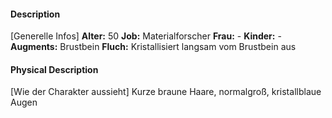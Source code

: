 #### Description
[Generelle Infos]
**Alter:** 50
**Job:** Materialforscher
**Frau:** -
**Kinder:** -
**Augments:** Brustbein
**Fluch:** Kristallisiert langsam vom Brustbein aus

#### Physical Description
[Wie der Charakter aussieht]
Kurze braune Haare, normalgroß, kristallblaue Augen

